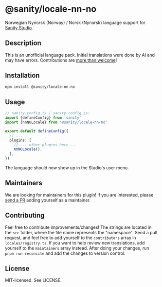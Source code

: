 # @sanity/locale-nn-no

Norwegian Nynorsk (Norway) / Norsk (Nynorsk) language support for [Sanity Studio](https://www.sanity.io/).

## Description

This is an unofficial language pack. Initial translations were done by AI and may have errors. Contributions are [more than welcome](#contributing)!

## Installation

```sh
npm install @sanity/locale-nn-no
```

## Usage

```ts
// sanity.config.ts / sanity.config.js:
import {defineConfig} from 'sanity'
import {nnNOLocale} from '@sanity/locale-nn-no'

export default defineConfig({
  // ...
  plugins: [
    // ... other plugins here ...
    nnNOLocale(),
  ],
})
```

The language should now show up in the Studio's user menu.

## Maintainers

We are looking for maintainers for this plugin!
If you are interested, please [send a PR](/CONTRIBUTING.md#maintaining-a-locale) adding yourself as a maintainer.

## Contributing

Feel free to contribute improvements/changes! The strings are located in the `src` folder, where the file name represents the "namespace". Send a pull request, and feel free to add yourself to the `contributors` array in `locales/registry.ts`. If you want to help review new translations, add yourself to the `maintainers` array instead. After doing your changes, run `pnpm run reconcile` and add the changes to version control.

## License

MIT-licensed. See LICENSE.
